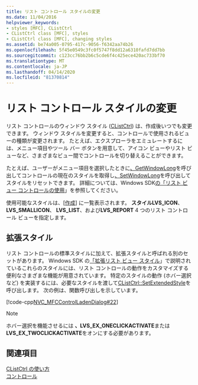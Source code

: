 ```yaml
---
title: リスト コントロール スタイルの変更
ms.date: 11/04/2016
helpviewer_keywords:
- styles [MFC], CListCtrl
- CListCtrl class [MFC], styles
- CListCtrl class [MFC], changing styles
ms.assetid: be74a005-0795-417c-9056-f6342aa74b26
ms.openlocfilehash: 5f45e0549c3fc0f5747f8dd12a6310fafd7dd7bb
ms.sourcegitcommit: c123cc76bb2b6c5cde6f4c425ece420ac733bf70
ms.translationtype: MT
ms.contentlocale: ja-JP
ms.lasthandoff: 04/14/2020
ms.locfileid: "81370814"
---
```

# <a name="changing-list-control-styles"></a>リスト コントロール スタイルの変更

リスト コントロールのウィンドウ スタイル ([CListCtrl](../mfc/reference/clistctrl-class.md)) は、作成後いつでも変更できます。 ウィンドウ スタイルを変更すると、コントロールで使用されるビューの種類が変更されます。 たとえば、エクスプローラをエミュレートするには、メニュー項目やツール バー ボタンを用意して、アイコン ビューやリスト ビューなど、さまざまなビュー間でコントロールを切り替えることができます。

たとえば、ユーザーがメニュー項目を選択したときに[、GetWindowLong](/windows/win32/api/winuser/nf-winuser-getwindowlongw)を呼び出してコントロールの現在のスタイルを取得し[、SetWindowLong](/windows/win32/api/winuser/nf-winuser-setwindowlongw)を呼び出してスタイルをリセットできます。 詳細については、Windows SDK[の「リスト ビュー コントロールの使用](/windows/win32/Controls/using-list-view-controls)」を参照してください。

使用可能なスタイルは、[[作成](../mfc/reference/clistctrl-class.md#create)] に一覧表示されます。 **スタイルLVS_ICON**、 **LVS_SMALLICON**、 **LVS_LIST**、および**LVS_REPORT** 4 つのリスト コントロール ビューを指定します。

## <a name="extended-styles"></a>拡張スタイル

リスト コントロールの標準スタイルに加えて、拡張スタイルと呼ばれる別のセットがあります。 Windows SDK の[「拡張リスト ビュー スタイル](/windows/win32/Controls/extended-list-view-styles)」で説明されているこれらのスタイルには、リスト コントロールの動作をカスタマイズする便利なさまざまな機能が用意されています。 特定のスタイルの動作 (ホバー選択など) を実装するには、必要なスタイルを渡して[CListCtrl::SetExtendedStyle](../mfc/reference/clistctrl-class.md#setextendedstyle)を呼び出します。 次の例は、関数呼び出しを示しています。

[!code-cpp[NVC_MFCControlLadenDialog#22](../mfc/codesnippet/cpp/changing-list-control-styles_1.cpp)]

> [!NOTE]
> ホバー選択を機能させるには **、LVS_EX_ONECLICKACTIVATE**または**LVS_EX_TWOCLICKACTIVATE**をオンにする必要があります。

## <a name="see-also"></a>関連項目

[CListCtrl の使い方](../mfc/using-clistctrl.md)<br/>
[コントロール](../mfc/controls-mfc.md)
